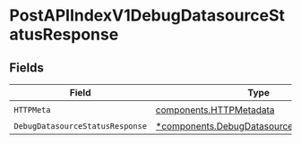 # PostAPIIndexV1DebugDatasourceStatusResponse


## Fields

| Field                                                                                                 | Type                                                                                                  | Required                                                                                              | Description                                                                                           |
| ----------------------------------------------------------------------------------------------------- | ----------------------------------------------------------------------------------------------------- | ----------------------------------------------------------------------------------------------------- | ----------------------------------------------------------------------------------------------------- |
| `HTTPMeta`                                                                                            | [components.HTTPMetadata](../../models/components/httpmetadata.md)                                    | :heavy_check_mark:                                                                                    | N/A                                                                                                   |
| `DebugDatasourceStatusResponse`                                                                       | [*components.DebugDatasourceStatusResponse](../../models/components/debugdatasourcestatusresponse.md) | :heavy_minus_sign:                                                                                    | OK                                                                                                    |